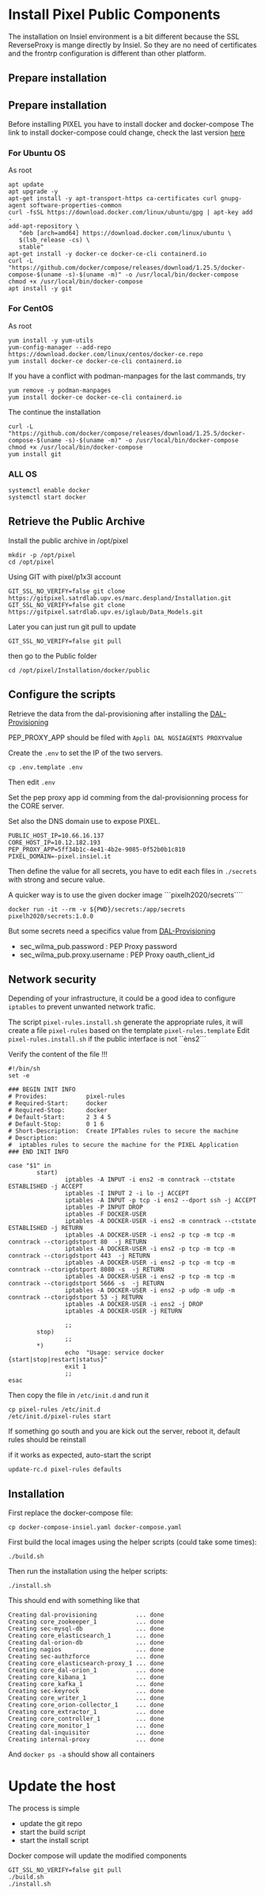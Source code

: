 # Install Pixel Public Components

The installation on Insiel environment is a bit different because the SSL ReverseProxy is mange directly by Insiel. So they are no need of certificates and the frontrp configuration is different than other platform.

## Prepare installation
## Prepare installation
Before installing PIXEL you have to install docker and docker-compose
The link to install docker-compose could change, check the last version [here](https://docs.docker.com/compose/install/)

### For Ubuntu OS

As root

```
apt update
apt upgrade -y
apt-get install -y apt-transport-https ca-certificates curl gnupg-agent software-properties-common
curl -fsSL https://download.docker.com/linux/ubuntu/gpg | apt-key add -
add-apt-repository \
   "deb [arch=amd64] https://download.docker.com/linux/ubuntu \
   $(lsb_release -cs) \
   stable"
apt-get install -y docker-ce docker-ce-cli containerd.io
curl -L "https://github.com/docker/compose/releases/download/1.25.5/docker-compose-$(uname -s)-$(uname -m)" -o /usr/local/bin/docker-compose
chmod +x /usr/local/bin/docker-compose
apt install -y git
```
### For  CentOS

As root
```
yum install -y yum-utils
yum-config-manager --add-repo https://download.docker.com/linux/centos/docker-ce.repo
yum install docker-ce docker-ce-cli containerd.io
```
If you have a conflict with podman-manpages for the last commands, try
```
yum remove -y podman-manpages
yum install docker-ce docker-ce-cli containerd.io
```

The continue the installation
```
curl -L "https://github.com/docker/compose/releases/download/1.25.5/docker-compose-$(uname -s)-$(uname -m)" -o /usr/local/bin/docker-compose
chmod +x /usr/local/bin/docker-compose
yum install git
```

### ALL OS
```
systemctl enable docker
systemctl start docker
```


## Retrieve the Public Archive
Install the public archive in /opt/pixel

```
mkdir -p /opt/pixel
cd /opt/pixel
```

Using GIT with pixel/p1x3l account
```
GIT_SSL_NO_VERIFY=false git clone https://gitpixel.satrdlab.upv.es/marc.despland/Installation.git
GIT_SSL_NO_VERIFY=false git clone https://gitpixel.satrdlab.upv.es/iglaub/Data_Models.git
```

Later you can just run git pull to update
```
GIT_SSL_NO_VERIFY=false git pull
```

then go to the Public folder
```
cd /opt/pixel/Installation/docker/public
```

## Configure the scripts 

Retrieve the data from the dal-provisioning after installing the [DAL-Provisioning](../core/README.md#DAL-Provisioning)

PEP_PROXY_APP should be filed with ```Appli DAL NGSIAGENTS PROXY```value

Create the ```.env``` to set the IP of the two servers.

```
cp .env.template .env
```

Then edit ```.env```

Set the pep proxy app id comming from the dal-provisionning process for the CORE server.

Set also the DNS domain use to expose PIXEL. 

```
PUBLIC_HOST_IP=10.66.16.137
CORE_HOST_IP=10.12.182.193
PEP_PROXY_APP=5ff34b1c-4e41-4b2e-9085-0f52b0b1c810
PIXEL_DOMAIN=-pixel.insiel.it
```
 
 Then define the value for all secrets, you have to edit each files in ```./secrets``` with strong and secure value.

 A quicker way is to use the given docker image ```pixelh2020/secrets````

```
docker run -it --rm -v ${PWD}/secrets:/app/secrets pixelh2020/secrets:1.0.0
```

But some secrets need a specifics value from [DAL-Provisioning](../core/README.md#DAL-Provisioning)
* sec_wilma_pub.password : PEP Proxy password
* sec_wilma_pub.proxy.username : PEP Proxy oauth_client_id


## Network security

Depending of your infrastructure, it could be a good idea to configure ```iptables``` to prevent unwanted network trafic.

The script ```pixel-rules.install.sh``` generate the appropriate rules, it will create a file ```pixel-rules``` based on the template ```pixel-rules.template```
Edit ```pixel-rules.install.sh``` if the public interface is not ``èns2```

Verify the content of the file !!!

```
#!/bin/sh
set -e

### BEGIN INIT INFO
# Provides:           pixel-rules
# Required-Start:     docker
# Required-Stop:      docker
# Default-Start:      2 3 4 5
# Default-Stop:       0 1 6
# Short-Description:  Create IPTables rules to secure the machine
# Description:
#  iptables rules to secure the machine for the PIXEL Application
### END INIT INFO

case "$1" in
        start)
                iptables -A INPUT -i ens2 -m conntrack --ctstate ESTABLISHED -j ACCEPT
                iptables -I INPUT 2 -i lo -j ACCEPT
                iptables -A INPUT -p tcp -i ens2 --dport ssh -j ACCEPT
                iptables -P INPUT DROP
                iptables -F DOCKER-USER
                iptables -A DOCKER-USER -i ens2 -m conntrack --ctstate ESTABLISHED -j RETURN
                iptables -A DOCKER-USER -i ens2 -p tcp -m tcp -m conntrack --ctorigdstport 80  -j RETURN
                iptables -A DOCKER-USER -i ens2 -p tcp -m tcp -m conntrack --ctorigdstport 443  -j RETURN
                iptables -A DOCKER-USER -i ens2 -p tcp -m tcp -m conntrack --ctorigdstport 8080 -s  -j RETURN
                iptables -A DOCKER-USER -i ens2 -p tcp -m tcp -m conntrack --ctorigdstport 5666 -s  -j RETURN
                iptables -A DOCKER-USER -i ens2 -p udp -m udp -m conntrack --ctorigdstport 53 -j RETURN
                iptables -A DOCKER-USER -i ens2 -j DROP
                iptables -A DOCKER-USER -j RETURN
                   
                ;;
        stop)
                ;;
        *)
                echo  "Usage: service docker {start|stop|restart|status}"
                exit 1
                ;;
esac
```

Then copy the file in ```/etc/init.d``` and run it

```
cp pixel-rules /etc/init.d
/etc/init.d/pixel-rules start
```

If something go south and you are kick out the server, reboot it, default rules should be reinstall

if it works as expected, auto-start the script
```
update-rc.d pixel-rules defaults
```

## Installation

First replace the docker-compose file:
```
cp docker-compose-insiel.yaml docker-compose.yaml
```

First build the local images using the helper scripts (could take some times):
```
./build.sh
```

Then run the installation using the helper scripts:
```
./install.sh
```

This should end with something like that
```
Creating dal-provisioning           ... done
Creating core_zookeeper_1           ... done
Creating sec-mysql-db               ... done
Creating core_elasticsearch_1       ... done
Creating dal-orion-db               ... done
Creating nagios                     ... done
Creating sec-authzforce             ... done
Creating core_elasticsearch-proxy_1 ... done
Creating core_dal-orion_1           ... done
Creating core_kibana_1              ... done
Creating core_kafka_1               ... done
Creating sec-keyrock                ... done
Creating core_writer_1              ... done
Creating core_orion-collector_1     ... done
Creating core_extractor_1           ... done
Creating core_controller_1          ... done
Creating core_monitor_1             ... done
Creating dal-inquisitor             ... done
Creating internal-proxy             ... done
```

And ```docker ps -a``` should show all containers 

# Update the host

The process is simple
* update the git repo
* start the build script
* start the install script

Docker compose will update the modified components

```
GIT_SSL_NO_VERIFY=false git pull
./build.sh
./install.sh
```
